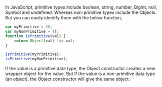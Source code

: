 
  In JavaScript, primitive types include boolean, string, number, BigInt, null, Symbol and undefined. Whereas non-primitive types include the Objects. But you can easily identify them with the below function,

  ```javascript
  var myPrimitive = 30;
  var myNonPrimitive = {};
  function isPrimitive(val) {
      return Object(val) !== val;
  }

  isPrimitive(myPrimitive);
  isPrimitive(myNonPrimitive);
  ```

  If the value is a primitive data type, the Object constructor creates a new wrapper object for the value. But If the value is a non-primitive data type (an object), the Object constructor will give the same object.
